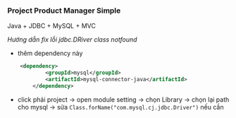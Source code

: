 ### Project Product Manager Simple

 Java + JDBC + MySQL + MVC


*Hướng dẫn fix lỗi jdbc.DRiver class notfound*
- thêm dependency này

```xml
    <dependency>
            <groupId>mysql</groupId>
            <artifactId>mysql-connector-java</artifactId>
        </dependency>
```

- click phải project -> open module setting -> chọn Library -> chọn lại path cho mysql -> sửa ``Class.forName("com.mysql.cj.jdbc.Driver")`` nếu cần